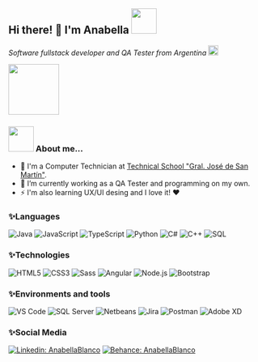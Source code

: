<h2> Hi there! 👋 I'm Anabella <img src="https://media.giphy.com/media/VgCDAzcKvsR6OM0uWg/giphy.gif" width="50"></h2>
<p><em> Software fullstack developer and QA Tester from Argentina </em><img src="https://upload.wikimedia.org/wikipedia/commons/0/02/AR-Argentina-Flag-icon.png" width=20></p>

<img src="https://c.tenor.com/BT6SV4XT52AAAAAM/me-it.gif" width="100">

### <img src="https://media.giphy.com/media/mGcNjsfWAjY5AEZNw6/giphy.gif" width="50"> About me...
- 🚀 I'm a Computer Technician at <a href="https://www.tec1gralsanmartin.com/">Technical School "Gral. José de San Martín"</a>.
- 🌱 I’m currently working as a QA Tester and programming on my own.
- ⚡ I'm also learning UX/UI desing and I love it! ❤

### ✨Languages

![Java](https://img.shields.io/badge/-Java-000?&logo=Java&logoColor=007396)
![JavaScript](https://img.shields.io/badge/-JavaScript-000?&logo=JavaScript)
![TypeScript](https://img.shields.io/badge/-TypeScript-000?&logo=TypeScript)
![Python](https://img.shields.io/badge/-Python-000?&logo=Python)
![C#](https://img.shields.io/badge/-C%23-000?logo=dotnet&logoColor=512BD4)
![C++](https://img.shields.io/badge/-C++-000?&logo=c%2b%2b&logoColor=00599C)
![SQL](https://img.shields.io/badge/-SQL-000?&logo=MySQL)

### ✨Technologies
![HTML5](https://img.shields.io/badge/-HTML5-000?&logo=html5&logoColor=E34F26)
![CSS3](https://img.shields.io/badge/-CSS3-000?&logo=css3&logoColor=1572B6)
![Sass](https://img.shields.io/badge/-Sass-000?&logo=sass&logoColor=CC6699)
![Angular](https://img.shields.io/badge/-Angular-000?&logo=angular&logoColor=DD0031)
![Node.js](https://img.shields.io/badge/-Node.js-000?&logo=node.js)
![Bootstrap](https://img.shields.io/badge/-Bootstrap-000?&logo=bootstrap&logoColor=7952B3)

### ✨Environments and tools
![VS Code](https://img.shields.io/badge/-VS%20Code-000?&logo=visualstudiocode&logoColor=007ACC)
![SQL Server](https://img.shields.io/badge/-SQL%20Server-000?&logo=microsoftsqlserver&logoColor=CC2927)
![Netbeans](https://img.shields.io/badge/-Netbeans-000?&logo=apachenetbeanside&logoColor=1B6AC6)
![Jira](https://img.shields.io/badge/-Jira-000?&logo=jira&logoColor=0052CC)
![Postman](https://img.shields.io/badge/-Postman-000?&logo=postman&logoColor=FF6C37)
![Adobe XD](https://img.shields.io/badge/-Adobe%20XD-000?&logo=adobexd&logoColor=FF61F6)

### ✨Social Media
[![Linkedin: AnabellaBlanco](https://img.shields.io/badge/-AnabellaBlanco-blue?style=flat-square&logo=Linkedin&logoColor=white&link=https://www.linkedin.com/in/anabella-estrella-blanco/)](https://www.linkedin.com/in/anabella-estrella-blanco/)
[![Behance: AnabellaBlanco](https://img.shields.io/badge/-AnabellaBlanco-1769FF?style=flat-square&logo=Behance&logoColor=white&link=https://www.behance.net/anabellablanco/)](https://www.behance.net/anabellablanco/)
